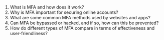 1. What is MFA and how does it work?
2. Why is MFA important for securing online accounts?
3. What are some common MFA methods used by websites and apps?
4. Can MFA be bypassed or hacked, and if so, how can this be prevented?
5. How do different types of MFA compare in terms of effectiveness and user-friendliness?